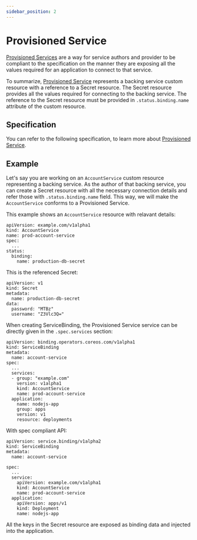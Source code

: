 ```yaml
---
sidebar_position: 2
---
```


# Provisioned Service

[Provisioned Services][provisioned-service] are a way for service authors and
provider to be compliant to the specification on the manner they are exposing
all the values required for an application to connect to that service.

To summarize, [Provisioned Service][provisioned-service] represents a backing
service custom resource with a reference to a Secret resource.  The Secret
resource provides all the values required for connecting to the backing service.
The reference to the Secret resource must be provided in `.status.binding.name`
attribute of the custom resource.

## Specification 

You can refer to the following specification, to learn more about [Provisioned
Service][provisioned-service].

## Example

Let's say you are working on an `AccountService` custom resource representing a
backing service.  As the author of that backing service, you can create a Secret
resource with all the necessary connection details and refer those with
`.status.binding.name` field.  This way, we will make the `AccountService`
conforms to a Provisioned Service.

This example shows an `AccountService` resource with relavant details:

```
apiVersion: example.com/v1alpha1
kind: AccountService
name: prod-account-service
spec:
  ...
status:
  binding:
    name: production-db-secret
```

This is the referenced Secret:

```
apiVersion: v1
kind: Secret
metadata:
  name: production-db-secret
data:
  password: "MTBz"
  username: "Z3Vlc3Q="
```

When creating ServiceBinding, the Provisioned Service service can be directly
given in the `.spec.services` section:

```
apiVersion: binding.operators.coreos.com/v1alpha1
kind: ServiceBinding
metadata:
  name: account-service
spec:
  ...
  services:
  - group: "example.com"
    version: v1alpha1
    kind: AccountService
    name: prod-account-service
  application:
    name: nodejs-app
    group: apps
    version: v1
    resource: deployments
```

With spec compliant API:

```
apiVersion: service.binding/v1alpha2
kind: ServiceBinding
metadata:
  name: account-service

spec:
  ...
  service:
    apiVersion: example.com/v1alpha1
    kind: AccountService
    name: prod-account-service
  application:
    apiVersion: apps/v1
    kind: Deployment
    name: nodejs-app
```

All the keys in the Secret resource are exposed as binding data and injected
into the application.

[provisioned-service]: https://github.com/k8s-service-bindings/spec#provisioned-service
